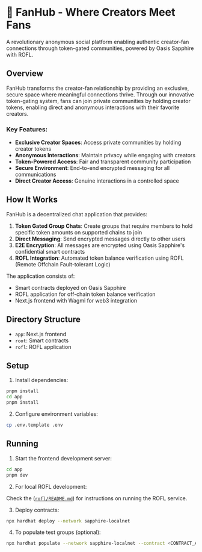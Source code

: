 # 💞 FanHub - Where Creators Meet Fans

A revolutionary anonymous social platform enabling authentic creator-fan connections through token-gated communities, powered by Oasis Sapphire with ROFL.

## Overview

FanHub transforms the creator-fan relationship by providing an exclusive, secure space where meaningful connections thrive. Through our innovative token-gating system, fans can join private communities by holding creator tokens, enabling direct and anonymous interactions with their favorite creators.

### Key Features:

- **Exclusive Creator Spaces**: Access private communities by holding creator tokens
- **Anonymous Interactions**: Maintain privacy while engaging with creators
- **Token-Powered Access**: Fair and transparent community participation
- **Secure Environment**: End-to-end encrypted messaging for all communications
- **Direct Creator Access**: Genuine interactions in a controlled space

## How It Works

FanHub is a decentralized chat application that provides:

1. **Token Gated Group Chats**: Create groups that require members to hold specific token amounts on supported chains to join
2. **Direct Messaging**: Send encrypted messages directly to other users
3. **E2E Encryption**: All messages are encrypted using Oasis Sapphire's confidential smart contracts
4. **ROFL Integration**: Automated token balance verification using ROFL (Remote Offchain Fault-tolerant Logic)

The application consists of:

- Smart contracts deployed on Oasis Sapphire
- ROFL application for off-chain token balance verification
- Next.js frontend with Wagmi for web3 integration

## Directory Structure

- `app`: Next.js frontend
- `root`: Smart contracts
- `rofl`: ROFL application

## Setup

1. Install dependencies:

```sh
pnpm install
cd app
pnpm install
```

2. Configure environment variables:

```sh
cp .env.template .env
```

## Running

1. Start the frontend development server:

```sh
cd app
pnpm dev
```

2. For local ROFL development:

Check the ([`rofl/README.md`](./rofl/README.md)) for instructions on running the ROFL service.

3. Deploy contracts:

```sh
npx hardhat deploy --network sapphire-localnet
```

4. To populate test groups (optional):

```sh
npx hardhat populate --network sapphire-localnet --contract <CONTRACT_ADDRESS>
```
